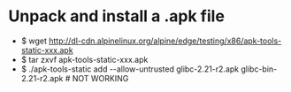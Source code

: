 Unpack and install a .apk file
=====
* $ wget http://dl-cdn.alpinelinux.org/alpine/edge/testing/x86/apk-tools-static-xxx.apk
* $ tar zxvf apk-tools-static-xxx.apk
* $ ./apk-tools-static add --allow-untrusted glibc-2.21-r2.apk glibc-bin-2.21-r2.apk # NOT WORKING
